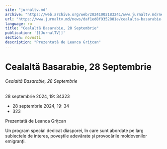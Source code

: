 ```yaml
---
site: "jurnaltv.md"
archive: "https://web.archive.org/web/20241002183241/www.jurnaltv.md/news/daf1ed8f9352881e/cealalta-basarabie-28-septembrie.html"
url: "https://www.jurnaltv.md/news/daf1ed8f9352881e/cealalta-basarabie-28-septembrie.html"
language: ro
title: "Cealaltă Basarabie, 28 Septembrie"
publication: '[[JurnalTV]]'
section: novosti
description: "Prezentată de Leanca Grițcan"
---
```


# Cealaltă Basarabie, 28 Septembrie

###### Cealaltă Basarabie, 28 Septembrie

28 septembrie 2024, 19: 34323

- 28 septembrie 2024, 19: 34
- 323

Prezentată de Leanca Grițcan

Un program special dedicat diasporei, în care sunt abordate pe larg subiectele de interes, poveștile adevărate și provocările moldovenilor emigranți.